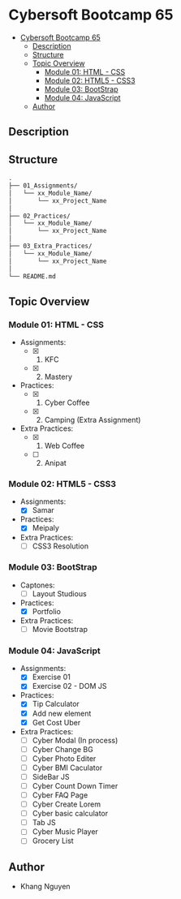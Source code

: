 # Cybersoft Bootcamp 65

- [Cybersoft Bootcamp 65](#cybersoft-bootcamp-65)
  - [Description](#description)
  - [Structure](#structure)
  - [Topic Overview](#topic-overview)
    - [Module 01: HTML - CSS](#module-01-html---css)
    - [Module 02: HTML5 - CSS3](#module-02-html5---css3)
    - [Module 03: BootStrap](#module-03-bootstrap)
    - [Module 04: JavaScript](#module-04-javascript)
  - [Author](#author)

## Description

## Structure

``` markdown
.
├── 01_Assignments/
│   └── xx_Module_Name/
│       └── xx_Project_Name
│   
├── 02_Practices/
│   └── xx_Module_Name/
│       └── xx_Project_Name
│ 
├── 03_Extra_Practices/
│   └── xx_Module_Name/
│       └── xx_Project_Name
│ 
└── README.md
```

## Topic Overview

### Module 01: HTML - CSS

- Assignments:
  - [x] 01. KFC
  - [x] 02. Mastery
- Practices:
  - [x] 01. Cyber Coffee
  - [x] 02. Camping (Extra Assignment)
- Extra Practices:
  - [x] 01. Web Coffee
  - [ ] 02. Anipat

### Module 02: HTML5 - CSS3

- Assignments:
  - [x] Samar
- Practices:
  - [x] Meipaly
- Extra Practices:
  - [ ] CSS3 Resolution

### Module 03: BootStrap

- Captones:
  - [ ] Layout Studious
- Practices:
  - [x] Portfolio
- Extra Practices:
  - [ ] Movie Bootstrap

### Module 04: JavaScript

- Assignments:
  - [x] Exercise 01
  - [x] Exercise 02 - DOM JS
- Practices:
  - [x] Tip Calculator
  - [x] Add new element
  - [x] Get Cost Uber
- Extra Practices:
  - [ ] Cyber Modal (In process)
  - [ ] Cyber Change BG
  - [ ] Cyber Photo Editer
  - [ ] Cyber BMI Caculator
  - [ ] SideBar JS
  - [ ] Cyber Count Down Timer
  - [ ] Cyber FAQ Page
  - [ ] Cyber Create Lorem
  - [ ] Cyber basic calculator
  - [ ] Tab JS
  - [ ] Cyber Music Player
  - [ ] Grocery List

## Author

- Khang Nguyen
